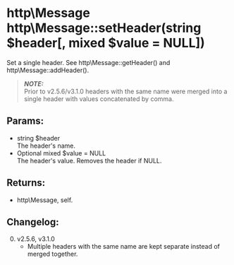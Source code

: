 # http\Message http\Message::setHeader(string $header[, mixed $value = NULL])

Set a single header.
See http\Message::getHeader() and http\Message::addHeader().

> ***NOTE:***  
> Prior to v2.5.6/v3.1.0 headers with the same name were merged into a single
> header with values concatenated by comma.

## Params:

* string $header  
  The header's name.
* Optional mixed $value = NULL  
  The header's value. Removes the header if NULL.

## Returns:

* http\Message, self.

## Changelog:

0. v2.5.6, v3.1.0
	* Multiple headers with the same name are kept separate instead of merged together.
